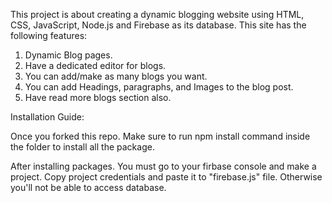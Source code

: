 This project is about creating a dynamic blogging website using HTML, CSS, JavaScript, Node.js and Firebase as its database.
This site has the following features:
1. Dynamic Blog pages.
2. Have a dedicated editor for blogs.
3. You can add/make as many blogs you want.
4. You can add Headings, paragraphs, and Images to the blog post.
5. Have read more blogs section also.

Installation Guide:

Once you forked this repo. Make sure to run npm install command inside the folder to install all the package.

After installing packages. You must go to your firbase console and make a project. Copy project credentials and paste it to "firebase.js" file. Otherwise you'll not be able to access database.
